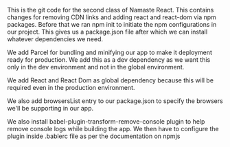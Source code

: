 This is the git code for the second class of Namaste React. This contains changes for removing CDN links and adding react and react-dom via npm packages. Before that we ran npm init to initiate the npm configurations in our project. This gives us a package.json file after which we can install whatever dependencies we need.

We add Parcel for bundling and minifying our app to make it deployment ready for production. We add this as a dev dependency as we want this only in the dev environment and not in the global environment.

We add React and React Dom as global dependency because this will be required even in the production environment.

We also add browsersList entry to our package.json to specify the browsers we'll be supporting in our app.

We also install babel-plugin-transform-remove-console plugin to help remove console logs while building the app. We then have to configure the plugin inside .bablerc file as per the documentation on npmjs